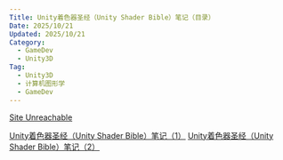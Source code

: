 ```yaml
---
Title: Unity着色器圣经（Unity Shader Bible）笔记（目录）
Date: 2025/10/21
Updated: 2025/10/21
Category:
  - GameDev
  - Unity3D
Tag:
  - Unity3D
  - 计算机图形学
  - GameDev
---
```


[Site Unreachable](https://zhuanlan.zhihu.com/p/645676077)

<!-- more -->

[Unity着色器圣经（Unity Shader Bible）笔记（1）](unity-shader-bible-note-ch1.md)
[Unity着色器圣经（Unity Shader Bible）笔记（2）](unity-shader-bible-note-ch2.md)
